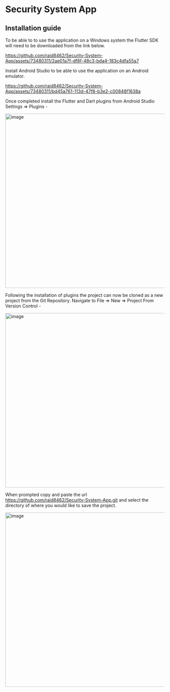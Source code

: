 # Security System App

## Installation guide

To be able to to use the application on a Windows system the Flutter SDK will need to be downloaded from the link below.

https://github.com/raid8462/Security-System-App/assets/73480311/2ae01a7f-df8f-48c3-bda4-183c4dfa55a7

Install Android Studio to be able to use the application on an Android emulator.

https://github.com/raid8462/Security-System-App/assets/73480311/bd45a761-113d-47f8-b3e2-c00848f1638a

Once completed install the Flutter and Dart plugins from Android Studio Settings => Plugins - 

<img width="550" alt="image" src="https://github.com/raid8462/Security-System-App/assets/73480311/65d44127-60f0-4dcc-8b50-7f6bc84a3538">

Following the installation of plugins the project can now be cloned as a new project from the Git Repository. Navigate to File => New => Project From Version Control - 

<img width="550" alt="image" src="https://github.com/raid8462/Security-System-App/assets/73480311/4517c1b3-8cc6-4c8f-9677-5d0878c546cb">

When prompted copy and paste the url https://github.com/raid8462/Security-System-App.git and select the directory of where you would like to save the project.

<img width="550" alt="image" src="https://github.com/raid8462/Security-System-App/assets/73480311/9382dfcf-e1b1-48ce-aa18-97c688021c25">

